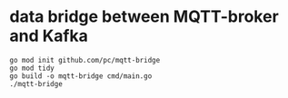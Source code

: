 # data bridge between MQTT-broker and Kafka 

```
go mod init github.com/pc/mqtt-bridge
go mod tidy
go build -o mqtt-bridge cmd/main.go
./mqtt-bridge
```
